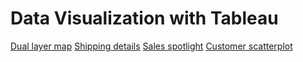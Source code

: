 # Data Visualization with Tableau
[Dual layer map](https://public.tableau.com/app/profile/rommel.ricio/viz/DualLayerMap_16896625829500/SalesMap)
[Shipping details](https://public.tableau.com/app/profile/rommel.ricio/viz/ShippingDetails_16896574625220/ShippingTrend)
[Sales spotlight](https://public.tableau.com/app/profile/rommel.ricio/viz/SalesSpotlight_16896547154080/SalesSpotlight)
[Customer scatterplot](https://public.tableau.com/app/profile/rommel.ricio/viz/RRicio_CustomerScatterplot_sample/Sheet1)
